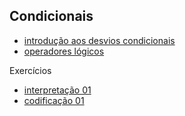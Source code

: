 ## Condicionais

- [introdução aos desvios condicionais](condicionais.md)
- [operadores lógicos](operadores_logicos.md)

Exercícios

- [interpretação 01](ex_condicionais_interpretacao_01.md)
- [codificação 01](ex_condicionais_codificacao_01.md)
